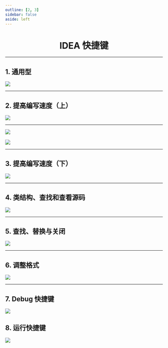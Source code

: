 ```yaml
---
outline: [2, 3]
sidebar: false
aside: left
---
```


<h1 style="text-align: center; font-weight: bold;">IDEA 快捷键</h1>

---

## 1. 通用型

<div style="width: 800px; margin: 0 auto;">
  <img src="./1.png">
</div>

<hr/>

## 2. 提高编写速度（上）

<div style="width: 800px; margin: 0 auto;">
  <img src="./2.png">
</div>

<hr/>

<div style="width: 800px; margin: 0 auto;">
  <img src="./3.png">
</div>

<br/>

<div style="width: 800px; margin: 0 auto;">
  <img src="./4.png">
</div>

<hr/>

## 3. 提高编写速度（下）

<div style="width: 800px; margin: 0 auto;">
  <img src="./5.png">
</div>

<hr/>

## 4. 类结构、查找和查看源码

<div style="width: 800px; margin: 0 auto;">
  <img src="./6.png">
</div>

<hr/>

## 5. 查找、替换与关闭

<div style="width: 800px; margin: 0 auto;">
  <img src="./7.png">
</div>

<hr/>

## 6. 调整格式

<div style="width: 800px; margin: 0 auto;">
  <img src="./8.png">
</div>

<hr/>

## 7. Debug 快捷键

<div style="width: 800px; margin: 0 auto;">
  <img src="./9.png">
</div>

## 8. 运行快捷键

<div style="width: 800px; margin: 0 auto;">
  <img src="./10.png">
</div>
